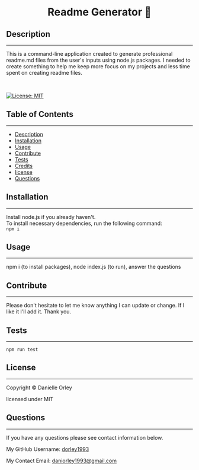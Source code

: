 <h1 align="center"> Readme Generator 👋</h1> 
 
## Description 
---
This is a command-line application created to generate professional readme.md files from the user's inputs using node.js packages. I needed to create something to help me keep more focus on my projects and less time spent on creating readme files.

<br>

[![License: MIT](https://img.shields.io/badge/License-MIT-yellow.svg)](https://opensource.org/licenses/MIT)
    

## Table of Contents
---
* [Description](#Description)
* [Installation](#Installation)
* [Usage](#Usage)
* [Contribute](#Contribute)
* [Tests](#Tests)
* [Credits](#Credits)
* [license](#license)
* [Questions](#Questions)
    
## Installation 
---
Install node.js if you already haven't.
<br>
To install necessary dependencies, run the following command: <br>
`
npm i
`

## Usage 
---
npm i (to install packages), node index.js (to run), answer the questions

## Contribute
---
Please don't hesitate to let me know anything I can update or change. If I like it I'll add it. Thank you.

## Tests 
---
`
npm run test
`

## License
---
Copyright © Danielle Orley 

licensed under MIT

## Questions 
---
If you have any questions please see contact information below. <br>

My GitHub Username: [dorley1993](http://github.com/dorley1993)
    
My Contact Email: daniorley1993@gmail.com
